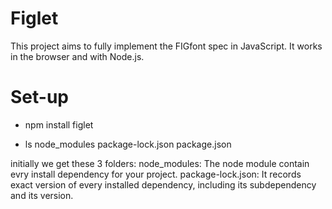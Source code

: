 # Figlet
This project aims to fully implement the FIGfont spec in JavaScript. It works in the browser and with Node.js.

# Set-up

- npm install figlet

- ls
node_modules  package-lock.json  package.json

initially we get these 3 folders:
node_modules: The node module contain evry install dependency for your project.
package-lock.json: It records exact version of every installed dependency, including its subdependency and its version.


